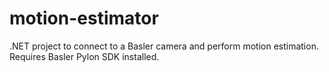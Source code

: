 # motion-estimator
.NET project to connect to a Basler camera and perform motion estimation. Requires Basler Pylon SDK installed.
